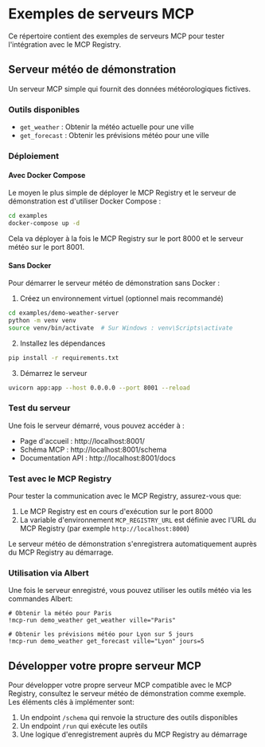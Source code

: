 # Exemples de serveurs MCP

Ce répertoire contient des exemples de serveurs MCP pour tester l'intégration avec le MCP Registry.

## Serveur météo de démonstration

Un serveur MCP simple qui fournit des données météorologiques fictives.

### Outils disponibles

- `get_weather` : Obtenir la météo actuelle pour une ville
- `get_forecast` : Obtenir les prévisions météo pour une ville

### Déploiement

#### Avec Docker Compose

Le moyen le plus simple de déployer le MCP Registry et le serveur de démonstration est d'utiliser Docker Compose :

```bash
cd examples
docker-compose up -d
```

Cela va déployer à la fois le MCP Registry sur le port 8000 et le serveur météo sur le port 8001.

#### Sans Docker

Pour démarrer le serveur météo de démonstration sans Docker :

1. Créez un environnement virtuel (optionnel mais recommandé)
```bash
cd examples/demo-weather-server
python -m venv venv
source venv/bin/activate  # Sur Windows : venv\Scripts\activate
```

2. Installez les dépendances
```bash
pip install -r requirements.txt
```

3. Démarrez le serveur
```bash
uvicorn app:app --host 0.0.0.0 --port 8001 --reload
```

### Test du serveur

Une fois le serveur démarré, vous pouvez accéder à :

- Page d'accueil : http://localhost:8001/
- Schéma MCP : http://localhost:8001/schema
- Documentation API : http://localhost:8001/docs

### Test avec le MCP Registry

Pour tester la communication avec le MCP Registry, assurez-vous que:

1. Le MCP Registry est en cours d'exécution sur le port 8000
2. La variable d'environnement `MCP_REGISTRY_URL` est définie avec l'URL du MCP Registry (par exemple `http://localhost:8000`)

Le serveur météo de démonstration s'enregistrera automatiquement auprès du MCP Registry au démarrage.

### Utilisation via Albert

Une fois le serveur enregistré, vous pouvez utiliser les outils météo via les commandes Albert:

```
# Obtenir la météo pour Paris
!mcp-run demo_weather get_weather ville="Paris"

# Obtenir les prévisions météo pour Lyon sur 5 jours
!mcp-run demo_weather get_forecast ville="Lyon" jours=5
```

## Développer votre propre serveur MCP

Pour développer votre propre serveur MCP compatible avec le MCP Registry, consultez le serveur météo de démonstration comme exemple. Les éléments clés à implémenter sont:

1. Un endpoint `/schema` qui renvoie la structure des outils disponibles
2. Un endpoint `/run` qui exécute les outils
3. Une logique d'enregistrement auprès du MCP Registry au démarrage 